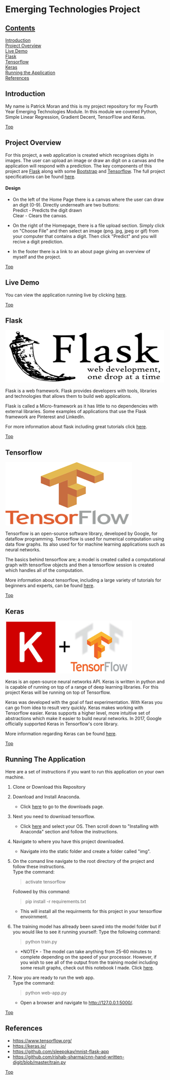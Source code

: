 # Emerging Technologies Project

## [Contents](#contents) 

[Introduction](#intro)  
[Project Overview](#overview)   
[Live Demo](#demo)  
[Flask](#flask)  
[Tensorflow](#tensor)    
[Keras](#keras)  
[Running the Application](#run-app)  
[References](#references) 

## Introduction<a name = "intro"></a>   
My name is Patrick Moran and this is my project repository for my Fourth Year Emerging Technologies Module. In this module we covered Python, Simple Linear Regression, Gradient Decent, TensorFlow and Keras.

[Top](#contents)  

## Project Overview<a name = "overview"></a> 
For this project, a web application is created which recognises digits in images. The user can upload an image or draw an digit on a canvas and the application will respond with a prediction. The key components of this project are [Flask](http://flask.pocoo.org/) along with some [Bootstrap](https://getbootstrap.com/) and [Tensorflow](https://www.tensorflow.org/). The full project specifications can be found [here](https://emerging-technologies.github.io/problems/project.html). 

#### Design
* On the left of the Home Page there is a canvas where the user can draw an digit (0-9). Directly underneath are two buttons:  
Predict - Predicts the digit drawn  
Clear - Clears the canvas.

* On the right of the Homepage, there is a file upload section. Simply click on "Choose File" and then select an image (png. jpg, jpeg or gif) from your computer that contains a digit. Then click "Predict" and you will recive a digit prediction.

* In the footer there is a link to an about page giving an overview of myself and the project.

[Top](#contents) 
## Live Demo<a name = "demo"></a>

You can view the application running live by clicking [here](http://52.25.228.105/).

[Top](#contents) 

## Flask<a name = "flask"></a>        
<img src="static/assets/flask.png" width="500" height="166">  

Flask is a web framework. Flask provides developers with tools, libraries and technologies that allows them to build web applications.

Flask is called a Micro-framework as it has little to no dependencies with external libraries. Some examples of applications that use the Flask framework are Pinterest and LinkedIn.

For more information about flask including great tutorials click [here](http://flask.pocoo.org/).

[Top](#contents) 

## Tensorflow<a name = "tensor"></a>  
<img src="static/assets/tensor.png" width="400" height="200">  

Tensorflow is an open-source software library, developed by Google, for dataflow programming. Tensorflow is used for numerical computation using data flow graphs. Its also used for for machine learning applications such as neural networks. 

The basics behind tensorflow are; a model is created called a computational graph with tensorflow objects and then a tensorflow session is created which handles all of the computation.  

More information about tensorflow, including a large variety of tutorials for beginners and experts, can be found [here](https://www.tensorflow.org/).

[Top](#contents)   

## Keras<a name = "keras"></a> 
<img src="static/assets/keras.jpg" width="400" height="166">  

Keras is an open-source neural networks API. Keras is written in python and is capable of running on top of a range of deep learning libraries. For this project Keras will be running on top of Tensorflow.

Keras was developed with the goal of fast experimentation. With Keras you can go from idea to result very quickly. Keras makes working with Tensorflow easier. Keras supports a higher level, more intuitive set of abstractions which make it easier to build neural networks. In 2017, Google officially supported Keras in Tensorflow's core library.

More information regarding Keras can be found [here](https://keras.io/).

[Top](#contents)   

## Running The Application<a name = "run-app"></a>  
Here are a set of instructions if you want to run this application on your own machine.

1. Clone or Download this Repository
2. Download and Install Anaconda.
    * Click [here](https://www.anaconda.com/download/) to go to the downloads page.
3. Next you need to download tensorflow.
    * Click [here](https://www.tensorflow.org/install/) and select your OS. Then scroll down to "Installing with Anaconda" section and follow the instructions.

4. Navigate to where you have this project downloaded.
    * Navigate into the static folder and create a folder called "img".

5. On the comand line navigate to the root directory of the project and follow these instructions.  
    Type the command:
    > activate tensorflow    

    Followed by this command:
    > pip install -r requirements.txt
    * This will install all the requirments for this project in your tensorflow envoirnment.

6. The training model has allready been saved into the model folder but if you would like to see it running yourself:
    Type the following command:
    > python train.py

    * \*NOTE\* - The model can take anything from 25-60 minutes to complete depending on the speed of your processor. However, if you wish to see all of the output from the training model including some result graphs, check out this notebook I made. Click [here](https://github.com/moranpatrick/Emerging-Technologies-Project/blob/master/TrainingModel.ipynb).

7. Now you are ready to run the web app.  
    Type the command:
    > python web-app.py

    * Open a browser and navigate to http://127.0.0.1:5000/.

[Top](#contents) 

## References <a name = "references"></a>
* https://www.tensorflow.org/  
* https://keras.io/  
* https://github.com/sleepokay/mnist-flask-app  
* https://github.com/rishab-sharma/cnn-hand-written-digit/blob/master/train.py

[Top](#contents) 

